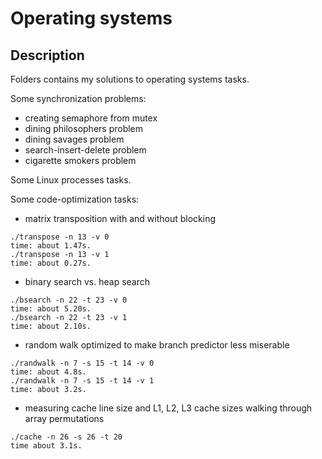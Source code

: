 # Operating systems

## Description

Folders contains my solutions to operating systems tasks.

Some synchronization problems:
- creating semaphore from mutex
- dining philosophers problem
- dining savages problem
- search-insert-delete problem
- cigarette smokers problem

Some Linux processes tasks.

Some code-optimization tasks:

- matrix transposition with and without blocking

```
./transpose -n 13 -v 0
time: about 1.47s.
./transpose -n 13 -v 1
time: about 0.27s.
```


- binary search vs. heap search

```
./bsearch -n 22 -t 23 -v 0
time: about 5.20s.
./bsearch -n 22 -t 23 -v 1
time: about 2.10s.
```

- random walk optimized to make branch predictor less miserable

```
./randwalk -n 7 -s 15 -t 14 -v 0
time: about 4.8s.
./randwalk -n 7 -s 15 -t 14 -v 1
time: about 3.2s.
```

- measuring cache line size and L1, L2, L3 cache sizes walking through array permutations

```
./cache -n 26 -s 26 -t 20
time about 3.1s.
```
